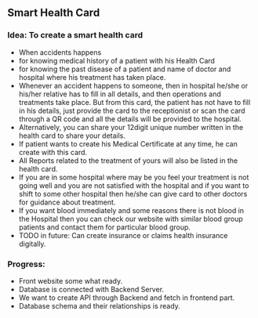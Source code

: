 ## Smart Health Card

### Idea: To create a smart health card 
 - When accidents happens
 - for knowing medical history of a patient with his Health Card
 - for knowing the past disease of a patient and name of doctor and hospital where his treatment has taken place.
 - Whenever an accident happens to someone, then in hospital he/she or his/her relative has to fill in all details, and then operations and treatments take place. But from this card, the patient  has not have to fill in his details, just provide the card to the receptionist or scan the card through a QR code and all the details will be provided to the hospital.
 - Alternatively, you can share your 12digit unique number written in the health card to share your details.
 - If patient wants to create his Medical Certificate at any time, he can create with this card.
 - All Reports related to the treatment of yours will also be listed in the health card.
 - If you are in some hospital where may be you feel your treatment is not going well and you are not satisfied with the hospital and if you want to shift to some other hospital then he/she can give card to other doctors for guidance about treatment.
 - If you want blood immediately and some reasons there is not blood in the Hospital then you can check our website with similar blood group patients and contact them for particular blood group.
 - TODO in future: Can create insurance or claims health insurance digitally.


### Progress:
   - Front website some what ready.
   - Database is connected with Backend Server.
   - We want to create API through Backend and fetch in frontend part.
   - Database schema and their relationships is ready. 
